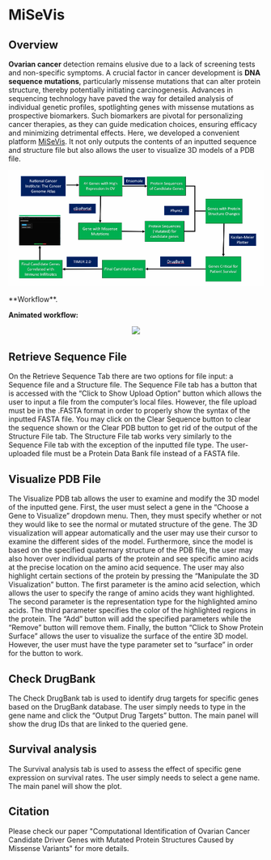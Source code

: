 # MiSeVis
## Overview
**Ovarian cancer** detection remains elusive due to a lack of screening tests and non-specific symptoms. A crucial factor in cancer development is **DNA sequence mutations**, particularly missense mutations that can alter protein structure, thereby potentially initiating carcinogenesis. Advances in sequencing technology have paved the way for detailed analysis of individual genetic profiles, spotlighting genes with missense mutations as prospective biomarkers. Such biomarkers are pivotal for personalizing cancer therapies, as they can guide medication choices, ensuring efficacy and minimizing detrimental effects. Here, we developed a convenient platform [MiSeVis](https://fyan.shinyapps.io/ian_shiny/). It  not only outputs the contents of an inputted sequence and structure file but also allows the user to visualize 3D models of a PDB file.
<p align="center">
<img src="Figure1.png">
</p>
**Workflow**. 

**Animated workflow:**
<p align="center">
<img src="Summary_of_algorithm.gif">
</p>

## Retrieve Sequence File

On the Retrieve Sequence Tab there are two options for file input: a Sequence file and a Structure file. The Sequence File tab has a button that is accessed with the “Click to Show Upload Option” button which allows the user to input a file from the computer’s local files. However, the file upload must be in the .FASTA format in order to properly show the syntax of the inputted FASTA file. You may click on the Clear Sequence button to clear the sequence shown or the Clear PDB button to get rid of the output of the Structure File tab. The Structure File tab works very similarly to the Sequence File tab with the exception of the inputted file type. The user-uploaded file must be a Protein Data Bank file instead of a FASTA file.

## Visualize PDB File

The Visualize PDB tab allows the user to examine and modify the 3D model of the inputted gene. First, the user must select a gene in the “Choose a Gene to Visualize” dropdown menu. Then, they must specify whether or not they would like to see the normal or mutated structure of the gene. The 3D visualization will appear automatically and the user may use their cursor to examine the different sides of the model. Furthermore, since the model is based on the specified quaternary structure of the PDB file, the user may also hover over individual parts of the protein and see specific amino acids at the precise location on the amino acid sequence. The user may also highlight certain sections of the protein by pressing the “Manipulate the 3D Visualization” button. The first parameter is the amino acid selection, which allows the user to specify the range of amino acids they want highlighted. The second parameter is the representation type for the highlighted amino acids. The third parameter specifies the color of the highlighted regions in the protein. The “Add” button will add the specified parameters while the “Remove” button will remove them. Finally, the button “Click to Show Protein Surface” allows the user to visualize the surface of the entire 3D model. However, the user must have the type parameter set to “surface” in order for the button to work.

## Check DrugBank

The Check DrugBank tab is used to identify drug targets for specific genes based on the DrugBank database. The user simply needs to type in the gene name and click the “Output Drug Targets” button. The main panel will show the drug IDs that are linked to the queried gene.

## Survival analysis

The Survival analysis tab is used to assess the effect of specific gene expression on survival rates. The user simply needs to select a gene name. The main panel will show the plot.

## Citation
Please check our paper "Computational Identification of Ovarian Cancer Candidate Driver Genes with Mutated Protein Structures Caused by Missense Variants" for more details.
